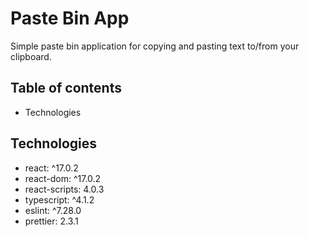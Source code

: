 # Paste Bin App
Simple paste bin application for copying and pasting text to/from your clipboard.

## Table of contents
- Technologies

## Technologies
- react: ^17.0.2
- react-dom: ^17.0.2
- react-scripts: 4.0.3
- typescript: ^4.1.2
- eslint: ^7.28.0
- prettier: 2.3.1
